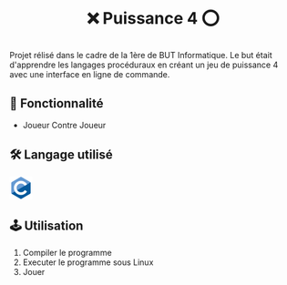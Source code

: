
# <p align="center">❌ Puissance 4 ⭕</p>
  
Projet rélisé dans le cadre de la 1ère de BUT Informatique. Le but était d'apprendre les langages procéduraux en créant un jeu de puissance 4 avec une interface en ligne de commande.

## 🧐 Fonctionnalité
- Joueur Contre Joueur
        
## 🛠️ Langage utilisé
<img src="https://raw.githubusercontent.com/devicons/devicon/master/icons/c/c-original.svg" alt="c" width="40" height="40"/> 

## 🕹️ Utilisation
1. Compiler le programme
2. Executer le programme sous Linux
3. Jouer
        


        
    
